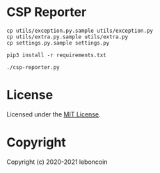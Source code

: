 # CSP Reporter

```
cp utils/exception.py.sample utils/exception.py
cp utils/extra.py.sample utils/extra.py
cp settings.py.sample settings.py

pip3 install -r requirements.txt

./csp-reporter.py

```

# License
Licensed under the [MIT License](https://github.com/leboncoin/csp-reporter/blob/master/LICENSE).

# Copyright
Copyright (c) 2020-2021 leboncoin
